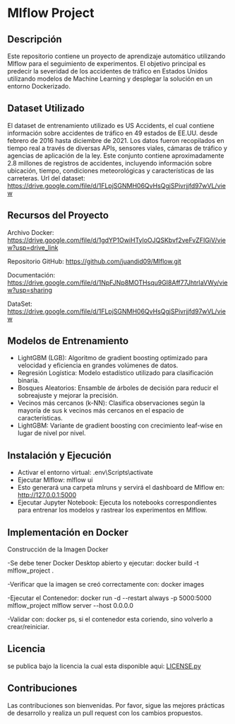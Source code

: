 # Mlflow Project
## Descripción
Este repositorio contiene un proyecto de aprendizaje automático utilizando Mlflow para el seguimiento de experimentos. El objetivo principal es predecir la severidad de los accidentes de tráfico en Estados Unidos utilizando modelos de Machine Learning y desplegar la solución en un entorno Dockerizado.
## Dataset Utilizado
El dataset de entrenamiento utilizado es US Accidents, el cual contiene información sobre accidentes de tráfico en 49 estados de EE.UU. desde febrero de 2016 hasta diciembre de 2021. Los datos fueron recopilados en tiempo real a través de diversas APIs, sensores viales, cámaras de tráfico y agencias de aplicación de la ley.
Este conjunto contiene aproximadamente 2.8 millones de registros de accidentes, incluyendo información sobre ubicación, tiempo, condiciones meteorológicas y características de las carreteras.
Url del dataset: https://drive.google.com/file/d/1FLpjSGNMH06QvHsQgjSPivrjjfd97wVL/view

## Recursos del Proyecto

Archivo Docker: https://drive.google.com/file/d/1gdYP1OwiHTyloOJQSKbvf2veFvZFIGiV/view?usp=drive_link

Repositorio GitHub: https://github.com/juandid09/Mlflow.git

Documentación: https://drive.google.com/file/d/1NpFJNp8MOTHsqu9GI8Aff77JhtrIaVWy/view?usp=sharing

DataSet: https://drive.google.com/file/d/1FLpjSGNMH06QvHsQgjSPivrjjfd97wVL/view

## Modelos de Entrenamiento
- LightGBM (LGB): Algoritmo de gradient boosting optimizado para velocidad y eficiencia en grandes volúmenes de datos.
- Regresión Logística: Modelo estadístico utilizado para clasificación binaria.
- Bosques Aleatorios: Ensamble de árboles de decisión para reducir el sobreajuste y mejorar la precisión.
- Vecinos más cercanos (k-NN): Clasifica observaciones según la mayoría de sus k vecinos más cercanos en el espacio de características.
- LightGBM: Variante de gradient boosting con crecimiento leaf-wise en lugar de nivel por nivel.

## Instalación y Ejecución
- Activar el entorno virtual: .env\Scripts\activate
- Ejecutar Mlflow: mlflow ui
- Esto generará una carpeta mlruns y servirá el dashboard de Mlflow en: http://127.0.0.1:5000
- Ejecutar Jupyter Notebook: Ejecuta los notebooks correspondientes para entrenar los modelos y rastrear los experimentos en Mlflow.

## Implementación en Docker
Construcción de la Imagen Docker

-Se debe tener Docker Desktop abierto y ejecutar: docker build -t mlflow_project .

-Verificar que la imagen se creó correctamente con: docker images

-Ejecutar el Contenedor: docker run -d --restart always -p 5000:5000 mlflow_project mlflow server --host 0.0.0.0

-Validar con: docker ps, si el contenedor esta coriendo, sino volverlo a crear/reiniciar. 

## Licencia
se publica bajo la licencia la cual esta disponible aqui: [LICENSE.py](https://github.com/juandid09/Mlflow/blob/main/LICENSE)

## Contribuciones
Las contribuciones son bienvenidas. Por favor, sigue las mejores prácticas de desarrollo y realiza un pull request con los cambios propuestos.




